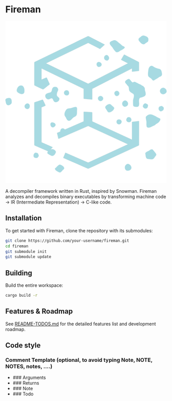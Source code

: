 # Fireman

![Logo](firebat/src-tauri/icons/icon.png)

A decompiler framework written in Rust, inspired by Snowman. Fireman analyzes and decompiles binary executables by
transforming machine code → IR (Intermediate Representation) → C-like code.

## Installation

To get started with Fireman, clone the repository with its submodules:

```bash
git clone https://github.com/your-username/fireman.git
cd fireman
git submodule init
git submodule update
```

## Building

Build the entire workspace:

```bash
cargo build -r
```

## Features & Roadmap

See [README-TODOS.md](README-TODOS.md) for the detailed features list and development roadmap.

## Code style

### Comment Template (optional, to avoid typing Note, NOTE, NOTES, notes, ....)

- \#\#\# Arguments
- \#\#\# Returns
- \#\#\# Note
- \#\#\# Todo
